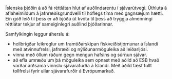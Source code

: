Íslenska þjóðin á að fá réttlátan hlut af auðlindarentu í sjávarútvegi. Úthluta á aflaheimildum á jafnræðisgrundvelli til hóflegs tíma með gagnsæjum hætti. Ein góð leið til þess er að bjóða út kvóta til þess að tryggja almenningi réttlátar tekjur af sameiginlegri auðlind þjóðarinnar.

Samfylkingin leggur áherslu á:
-	heilbrigðar leikreglur um framtíðarskipan fiskveiðistjórnunar á Íslandi með atvinnufrelsi, jafnræði og nýliðunarmöguleika að leiðarljósi.
-	vinna með öllum ráðum gegn mengun hafsins og súrnun sjávar.
-	að efla umræðu um þá möguleika sem opnast með aðild að ESB hvað varðar arðsama vinnslu sjávarafurða á Íslandi. Með aðild fæst fullt tollfrelsi fyrir allar sjávarafurðir á Evrópumarkað.
